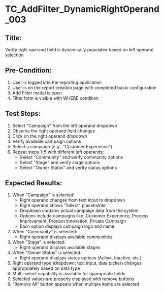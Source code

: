 # TC_AddFilter_DynamicRightOperand_003

## Title:
Verify right operand field is dynamically populated based on left operand selection

## Pre-Condition:
1. User is logged into the reporting application
2. User is on the report creation page with completed basic configuration
3. Add Filter modal is open
4. Filter form is visible with WHERE condition

## Test Steps:
1. Select "Campaign" from the left operand dropdown
2. Observe the right operand field changes
3. Click on the right operand dropdown
4. Verify available campaign options
5. Select a campaign (e.g., "Customer Experience")
6. Repeat steps 1-5 with different left operands:
   - Select "Community" and verify community options
   - Select "Stage" and verify stage options
   - Select "Owner Status" and verify status options

## Expected Results:
1. When "Campaign" is selected:
   - Right operand changes from text input to dropdown
   - Right operand shows "Select" placeholder
   - Dropdown contains actual campaign data from the system
   - Options include campaigns like: Customer Experience, Process Improvement, Product Innovation, Private Campaign
   - Each option displays campaign logo and name
2. When "Community" is selected:
   - Right operand displays available communities
3. When "Stage" is selected:
   - Right operand displays available stages
4. When "Owner Status" is selected:
   - Right operand displays status options (Active, Inactive, etc.)
5. Right operand type (dropdown, text input, date picker) changes appropriately based on data type
6. Multi-select capability is available for appropriate fields
7. Selected values are properly displayed with remove buttons
8. "Remove All" button appears when multiple items are selected